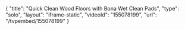 {
    "title": "Quick Clean Wood Floors with Bona Wet Clean Pads",
    "type": "solo",
    "layout": "iframe-static",
    "videoId": "155078199",
    "url": "\/tvpembed\/155078199"
}